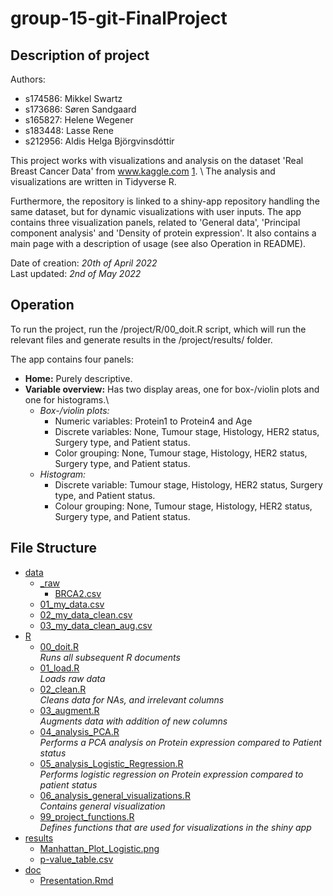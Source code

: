 # group-15-git-FinalProject

## Description of project

Authors:

-   s174586: Mikkel Swartz
-   s173686: Søren Sandgaard
-   s165827: Helene Wegener
-   s183448: Lasse Rene
-   s212956: Aldis Helga Björgvinsdóttir

This project works with visualizations and analysis on the dataset 'Real Breast Cancer Data' from www.kaggle.com [1](https://www.kaggle.com/datasets/amandam1/breastcancerdataset/discussion?resource=download&fbclid=IwAR0XJfeVbma_2KhCVVmfCBzy2i7bya_TTCP7LWwK-8PWMkE1watNLZyu3wg). \\ The analysis and visualizations are written in Tidyverse R.

Furthermore, the repository is linked to a shiny-app repository handling the same dataset, but for dynamic visualizations with user inputs.
The app contains three visualization panels, related to 'General data', 'Principal component analysis' and 'Density of protein expression'. It also contains a main page with a description of usage (see also Operation in README).

Date of creation: *20th of April 2022*\
Last updated: *2nd of May 2022*

## Operation

To run the project, run the /project/R/00_doit.R script, which will run the relevant files and generate results in the /project/results/ folder.

The app contains four panels:
- **Home:** Purely descriptive.
- **Variable overview:** Has two display areas, one for box-/violin plots and one for histograms.\
    - *Box-/violin plots:*
        - Numeric variables: Protein1 to Protein4 and Age
        - Discrete variables: None, Tumour stage, Histology, HER2 status, Surgery type, and Patient status.
        - Color grouping: None, Tumour stage, Histology, HER2 status, Surgery type, and Patient status.
    - *Histogram:*
        - Discrete variable: Tumour stage, Histology, HER2 status, Surgery type, and Patient status.
        - Colour grouping: None, Tumour stage, Histology, HER2 status, Surgery type, and Patient status.

## File Structure

-   [data](./data)
    -   [\_raw](./data/_raw)
        -   [BRCA2.csv](./data/_raw/BRCA2.csv)
    -   [01_my_data.csv](./data/01_my_data.csv)
    -   [02_my_data_clean.csv](./data/01_my_data_clean.csv)
    -   [03_my_data_clean_aug.csv](./data/01_my_data_clean_aug.csv)
-   [R](./R)
    -   [00_doit.R](./R/00_doit.R)\
    *Runs all subsequent R documents*
    -   [01_load.R](./R/01_load.R)\
    *Loads raw data*
    -   [02_clean.R](./R/02_clean.R)\
    *Cleans data for NAs, and irrelevant columns*
    -   [03_augment.R](./R/03_augment.R)\
    *Augments data with addition of new columns*
    -   [04_analysis_PCA.R](./R/04_analysis_PCA.R)\
    *Performs a PCA analysis on Protein expression compared to Patient status*
    -   [05_analysis_Logistic_Regression.R](./R/05_analysis_Logistic_Regression.R)\
    *Performs logistic regression on Protein expression compared to patient status*
    -   [06_analysis_general_visualizations.R](./R/06_analysis_general_visualizations.R)\
    *Contains general visualization*
    -   [99_project_functions.R](./R/99_project_functions.R)\
    *Defines functions that are used for visualizations in the shiny app*
-   [results](./results)
    -   [Manhattan_Plot_Logistic.png](./results/Manhattan_Plot_Logistic.png)
    -   [p-value_table.csv](./results/p-value_table.csv)
-   [doc](./doc)
    -   [Presentation.Rmd](./doc/Presentation.Rmd)
